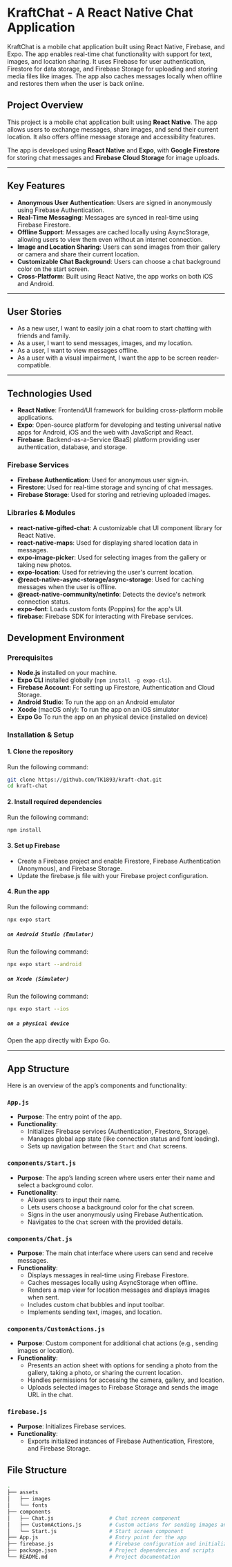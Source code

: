 # KraftChat - A React Native Chat Application

KraftChat is a mobile chat application built using React Native, Firebase, and Expo. The app enables real-time chat functionality with support for text, images, and location sharing. It uses Firebase for user authentication, Firestore for data storage, and Firebase Storage for uploading and storing media files like images. The app also caches messages locally when offline and restores them when the user is back online.

## Project Overview

This project is a mobile chat application built using **React Native**. The app allows users to exchange messages, share images, and send their current location. It also offers offline message storage and accessibility features.

The app is developed using **React Native** and **Expo**, with **Google Firestore** for storing chat messages and **Firebase Cloud Storage** for image uploads.

---

## Key Features

- **Anonymous User Authentication**: Users are signed in anonymously using Firebase Authentication.
- **Real-Time Messaging**: Messages are synced in real-time using Firebase Firestore.
- **Offline Support**: Messages are cached locally using AsyncStorage, allowing users to view them even without an internet connection.
- **Image and Location Sharing**: Users can send images from their gallery or camera and share their current location.
- **Customizable Chat Background**: Users can choose a chat background color on the start screen.
- **Cross-Platform**: Built using React Native, the app works on both iOS and Android.

---

## User Stories

- As a new user, I want to easily join a chat room to start chatting with friends and family.
- As a user, I want to send messages, images, and my location.
- As a user, I want to view messages offline.
- As a user with a visual impairment, I want the app to be screen reader-compatible.

---

## Technologies Used

- **React Native**: Frontend/UI framework for building cross-platform mobile applications.
- **Expo**: Open-source platform for developing and testing universal native apps for Android, iOS and the web with JavaScript and React.
- **Firebase**: Backend-as-a-Service (BaaS) platform providing user authentication, database, and storage.

### Firebase Services

- **Firebase Authentication**: Used for anonymous user sign-in.
- **Firestore**: Used for real-time storage and syncing of chat messages.
- **Firebase Storage**: Used for storing and retrieving uploaded images.

### Libraries & Modules

- **react-native-gifted-chat**: A customizable chat UI component library for React Native.
- **react-native-maps**: Used for displaying shared location data in messages.
- **expo-image-picker**: Used for selecting images from the gallery or taking new photos.
- **expo-location**: Used for retrieving the user's current location.
- **@react-native-async-storage/async-storage**: Used for caching messages when the user is offline.
- **@react-native-community/netinfo**: Detects the device's network connection status.
- **expo-font**: Loads custom fonts (Poppins) for the app's UI.
- **firebase**: Firebase SDK for interacting with Firebase services.

## Development Environment

### Prerequisites

- **Node.js** installed on your machine.
- **Expo CLI** installed globally (`npm install -g expo-cli`).
- **Firebase Account**: For setting up Firestore, Authentication and Cloud Storage.
- **Android Studio**: To run the app on an Android emulator
- **Xcode** (macOS only): To run the app on an iOS simulator
- **Expo Go** To run the app on an physical device (installed on device)

### Installation & Setup

#### 1. Clone the repository

Run the following command:

```bash
git clone https://github.com/TK1893/kraft-chat.git
cd kraft-chat
```

#### 2. Install required dependencies

Run the following command:

```bash
npm install
```

#### 3. Set up Firebase

- Create a Firebase project and enable Firestore, Firebase Authentication (Anonymous), and Firebase Storage.
- Update the firebase.js file with your Firebase project configuration.

#### 4. Run the app

Run the following command:

```bash
npx expo start
```

##### `on Android Studio (Emulator)`

Run the following command:

```bash
npx expo start --android
```

##### `on Xcode (Simulator)`

Run the following command:

```bash
npx expo start --ios
```

##### `on a physical device`

Open the app directly with Expo Go.

---

## App Structure

Here is an overview of the app’s components and functionality:

### `App.js`

- **Purpose**: The entry point of the app.
- **Functionality**:
  - Initializes Firebase services (Authentication, Firestore, Storage).
  - Manages global app state (like connection status and font loading).
  - Sets up navigation between the `Start` and `Chat` screens.

### `components/Start.js`

- **Purpose**: The app’s landing screen where users enter their name and select a background color.
- **Functionality**:
  - Allows users to input their name.
  - Lets users choose a background color for the chat screen.
  - Signs in the user anonymously using Firebase Authentication.
  - Navigates to the `Chat` screen with the provided details.

### `components/Chat.js`

- **Purpose**: The main chat interface where users can send and receive messages.
- **Functionality**:
  - Displays messages in real-time using Firebase Firestore.
  - Caches messages locally using AsyncStorage when offline.
  - Renders a map view for location messages and displays images when sent.
  - Includes custom chat bubbles and input toolbar.
  - Implements sending text, images, and location.

### `components/CustomActions.js`

- **Purpose**: Custom component for additional chat actions (e.g., sending images or location).
- **Functionality**:
  - Presents an action sheet with options for sending a photo from the gallery, taking a photo, or sharing the current location.
  - Handles permissions for accessing the camera, gallery, and location.
  - Uploads selected images to Firebase Storage and sends the image URL in the chat.

### `firebase.js`

- **Purpose**: Initializes Firebase services.
- **Functionality**:
  - Exports initialized instances of Firebase Authentication, Firestore, and Firebase Storage.

## File Structure

```bash
.
├── assets
│   ├── images
│   └── fonts
├── components
│   ├── Chat.js                  # Chat screen component
│   ├── CustomActions.js         # Custom actions for sending images and location
│   └── Start.js                 # Start screen component
├── App.js                       # Entry point for the app
├── firebase.js                  # Firebase configuration and initialization
├── package.json                 # Project dependencies and scripts
└── README.md                    # Project documentation
```
